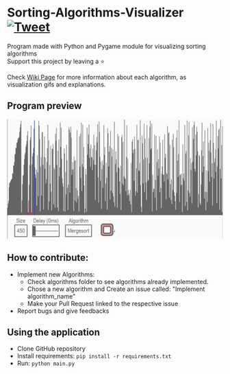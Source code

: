 # Sorting-Algorithms-Visualizer [![Tweet](https://img.shields.io/twitter/url/http/shields.io.svg?style=social)](https://twitter.com/intent/tweet?text=Amazing%20tool%20for%20visualising%20Sorting%20Algorithms%20in%20Python&url=https://github.com/LucasPilla/Sorting-Algorithms-Visualizer&via=&hashtags=educational,developers)
Program made with Python and Pygame module for visualizing sorting algorithms
</br>
Support this project by leaving a :star:

Check [Wiki Page](../../wiki) for more information about each algorithm, as visualization gifs and explanations.

## Program preview
![](images/preview.gif)

## How to contribute: 
- Implement new Algorithms:
   - Check algorithms folder to see algorithms already implemented.
   - Chose a new algorithm and Create an issue called: "Implement algorithm_name"
   - Make your Pull Request linked to the respective issue
- Report bugs and give feedbacks

## Using the application
- Clone GitHub repository
- Install requirements: `pip install -r requirements.txt`
- Run: `python main.py`

